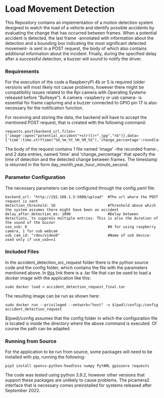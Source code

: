 # Load Movement Detection

This Repository contains an implementation of a motion detection system designed to watch the load of a vehicle and identify possible accidents by evaluating the change that has occurred between frames. When a potential accident is detected, the last frame -annotated with information about the detection and a bounding box indicating the most significant detected movement- is sent in a POST request, the body of which also contains additional information about the incident. Finally, during the specified delay after a successful detection, a buzzer will sound to notify the driver.

### Requirements

For the execution of the code a RaspberryPi 4b or 5 is required (older versions will most likely not cause problems, however there might be compatibility issues related to the Rpi camera with Operating Systems released before "Bullseye"). A camera -raspberry or usb camera- is essential for frame capturing and a buzzer connected to GPIO pin 17 is also necessary for the notification function.

For receiving and storing the data, the backend will have to accept the mentioned POST request, that is created with the following command:
```
requests.post(backend_url,files={'image':open("potential_accident"+str(t)+".jpg","rb")},data={'time':time.strftime("%d_%m_%Y_%H_%M_%S"),'change_percentage':round(avg_percentage_changed,2)})
```

The body of the request contains 1 file named 'image' -the recorded frame-, and 2 data entries, named 'time' and 'change_percentage' that specify the time of detection and the detected change between frames. The timestamp is returned in the form day_month_year_hour_minute_second.

### Parameter Configuration
The necessary parameters can be configured through the config.yaml file:
```
backend_url: "http://192.168.1.5:5000/upload"  #The url where the POST request is sent
detection_threshold: 10                        #Threshold above which the system assumes there might have been an accident
delay_after_detection_ms: 1000                 #Delay between detections, to suppress multiple entries. This is also the duration of the sound of the buzzer
use_usb: 0                                     #0 for using raspberry camera, 1 for usb webcam
usb_cam_id: "/dev/video0"                      #Name of usb device-used only if use_usb==1
```
### Included Files

In the accident_detection_src_request folder there is the python source code and the config folder, which contains the file with the parameters mentioned above. In [this](https://drive.google.com/file/d/1jhuAMYwjuww3rktXxiw8MJNphvpyipmr/view?usp=sharing) link there is a .tar file that can be used to load a docker image with the application like this:
```
sudo docker load < accident_detection_request_final.tar
```
The resulting image can be run as shown here:
```
sudo docker run --privileged --network="host" -v $(pwd)/config:/config accident_detection_request
```
$(pwd)/config assumes that the config folder in which the configuration file is located is inside the directory where the above command is executed. Of course the path can be adapted.
### Running from Source

For the application to be run from source, some packages will need to be installed with pip, running the following:
```
pip3 install opencv-python-headless numpy PyYAML gpiozero requests
```
The code was tested using python 3.9.2, however other versions that support these packages are unlikely to cause problems. The picamera2 interface that is necessary comes preinstalled for systems released after September 2022.

